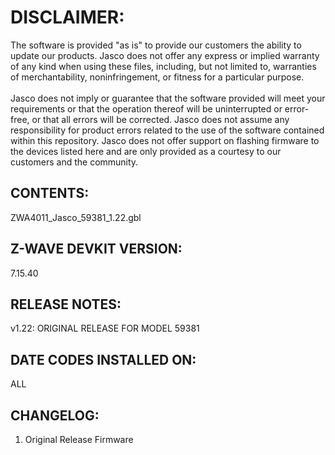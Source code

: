 # DISCLAIMER:
The software is provided "as is" to provide our customers the ability to update our products. Jasco does not offer any express or implied warranty of any kind when using these files, including, but not limited to, warranties of merchantability, noninfringement, or fitness for a particular purpose.<br>
<br>
Jasco does not imply or guarantee that the software provided will meet your requirements or that the operation thereof will be uninterrupted or error-free, or that all errors will be corrected. Jasco does not assume any responsibility for product errors related to the use of the software contained within this repository. Jasco does not offer support on flashing firmware to the devices listed here and are only provided as a courtesy to our customers and the community.

## CONTENTS:
ZWA4011_Jasco_59381_1.22.gbl

## Z-WAVE DEVKIT VERSION:
7.15.40

## RELEASE NOTES:
v1.22: ORIGINAL RELEASE FOR MODEL 59381

## DATE CODES INSTALLED ON:
ALL

## CHANGELOG:
1. Original Release Firmware